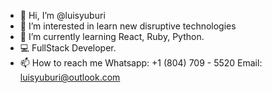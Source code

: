 - 👋 Hi, I’m @luisyuburi
- 👀 I’m interested in learn new disruptive technologies
- 🌱 I’m currently learning React, Ruby, Python.
- 💻 FullStack Developer.
- 📫 How to reach me
Whatsapp: +1 (804) 709 - 5520
Email: luisyuburi@outlook.com

<!---
luisyuburi/luisyuburi is a ✨ special ✨ repository because its `README.md` (this file) appears on your GitHub profile.
You can click the Preview link to take a look at your changes.
--->
